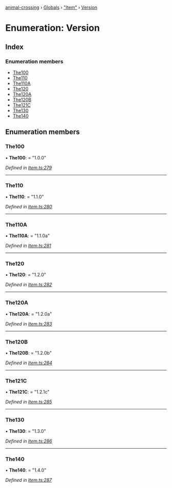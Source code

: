 [animal-crossing](../README.md) › [Globals](../globals.md) › ["Item"](../modules/_item_.md) › [Version](_item_.version.md)

# Enumeration: Version

## Index

### Enumeration members

* [The100](_item_.version.md#the100)
* [The110](_item_.version.md#the110)
* [The110A](_item_.version.md#the110a)
* [The120](_item_.version.md#the120)
* [The120A](_item_.version.md#the120a)
* [The120B](_item_.version.md#the120b)
* [The121C](_item_.version.md#the121c)
* [The130](_item_.version.md#the130)
* [The140](_item_.version.md#the140)

## Enumeration members

###  The100

• **The100**: = "1.0.0"

*Defined in [Item.ts:279](https://github.com/Norviah/animal-crossing/blob/37a256e/module/types/Item.ts#L279)*

___

###  The110

• **The110**: = "1.1.0"

*Defined in [Item.ts:280](https://github.com/Norviah/animal-crossing/blob/37a256e/module/types/Item.ts#L280)*

___

###  The110A

• **The110A**: = "1.1.0a"

*Defined in [Item.ts:281](https://github.com/Norviah/animal-crossing/blob/37a256e/module/types/Item.ts#L281)*

___

###  The120

• **The120**: = "1.2.0"

*Defined in [Item.ts:282](https://github.com/Norviah/animal-crossing/blob/37a256e/module/types/Item.ts#L282)*

___

###  The120A

• **The120A**: = "1.2.0a"

*Defined in [Item.ts:283](https://github.com/Norviah/animal-crossing/blob/37a256e/module/types/Item.ts#L283)*

___

###  The120B

• **The120B**: = "1.2.0b"

*Defined in [Item.ts:284](https://github.com/Norviah/animal-crossing/blob/37a256e/module/types/Item.ts#L284)*

___

###  The121C

• **The121C**: = "1.2.1c"

*Defined in [Item.ts:285](https://github.com/Norviah/animal-crossing/blob/37a256e/module/types/Item.ts#L285)*

___

###  The130

• **The130**: = "1.3.0"

*Defined in [Item.ts:286](https://github.com/Norviah/animal-crossing/blob/37a256e/module/types/Item.ts#L286)*

___

###  The140

• **The140**: = "1.4.0"

*Defined in [Item.ts:287](https://github.com/Norviah/animal-crossing/blob/37a256e/module/types/Item.ts#L287)*
